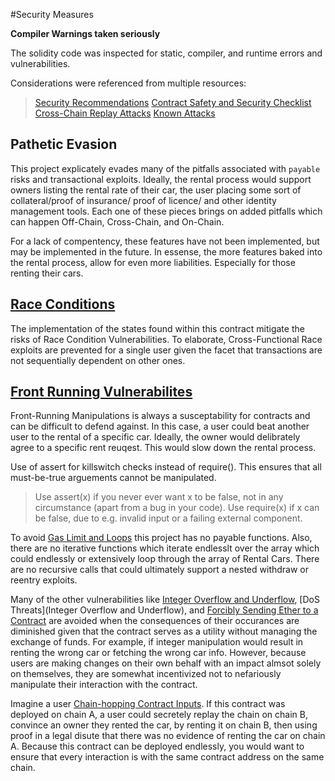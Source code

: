 #Security Measures

**Compiler Warnings taken seriously**

The solidity code was inspected for static, compiler, and runtime errors and vulnerabilities. 

Considerations were referenced from multiple resources:
> [Security Recommendations](https://solidity.readthedocs.io/en/v0.4.24/security-considerations.html) 
> [Contract Safety and Security Checklist](https://www.kingoftheether.com/contract-safety-checklist.html)
> [Cross-Chain Replay Attacks](http://hackingdistributed.com/2016/07/17/cross-chain-replay/)
> [Known Attacks](https://consensys.github.io/smart-contract-best-practices/known_attacks/)

## Pathetic Evasion
This project explicately evades many of the pitfalls associated with `payable` risks and transactional exploits. Ideally, the rental process would support owners listing the rental rate of their car, the user placing some sort of collateral/proof of insurance/ proof of licence/ and other identity management tools. Each one of these pieces brings on added pitfalls which can happen Off-Chain, Cross-Chain, and On-Chain. 

For a lack of compentency, these features have not been implemented, but may be implemented in the future. In essense, the more features baked into the rental process, allow for even more liabilities. Especially for those renting their cars.

## [Race Conditions](https://consensys.github.io/smart-contract-best-practices/known_attacks/#race-conditions42)
The implementation of the states found within this contract mitigate the risks of Race Condition Vulnerabilities.
To elaborate, Cross-Functional Race exploits are prevented for a single user given the facet that transactions are not sequentially dependent on other ones.

## [Front Running Vulnerabilites](https://consensys.github.io/smart-contract-best-practices/known_attacks/#transaction-ordering-dependence-tod-front-running)
Front-Running Manipulations is always a susceptability for contracts and can be difficult to defend against. In this case, a user could beat another user to the rental of a specific car. Ideally, the owner would delibrately agree to a specific rent reuqest. This would slow down the rental process. 

Use of assert for killswitch checks instead of require(). This ensures that all must-be-true arguements cannot be manipulated.
> Use assert(x) if you never ever want x to be false, not in any circumstance (apart from a bug in your code). Use require(x) if x can be false, due to e.g. invalid input or a failing external component. 

To avoid [Gas Limit and Loops](https://solidity.readthedocs.io/en/v0.4.24/security-considerations.html#gas-limit-and-loops) this project has no payable functions. Also, there are no iterative functions which iterate endlesslt over the array which could endlessly or extensively loop through the array of Rental Cars. There are no recursive calls that could ultimately support a nested withdraw or reentry exploits.


Many of the other vulnerabilities like [Integer Overflow and Underflow](https://consensys.github.io/smart-contract-best-practices/known_attacks/#integer-overflow-and-underflow), [DoS Threats](Integer Overflow and Underflow), and [Forcibly Sending Ether to a Contract](https://consensys.github.io/smart-contract-best-practices/known_attacks/#forcibly-sending-ether-to-a-contract) are avoided when the consequences of their occurances are diminished given that the contract serves as a utility without managing the exchange of funds. For example, if integer manipulation would result in renting the wrong car or fetching the wrong car info. However, because users are making changes on their own behalf with an impact almsot solely on themselves, they are somewhat incentivized not to nefariously manipulate their interaction with the contract. 

Imagine a user [Chain-hopping Contract Inputs](http://hackingdistributed.com/2016/07/17/cross-chain-replay/). If this contract was deployed on chain A, a user could secretely replay the chain on chain B, convince an owner they rented the car, by renting it on chain B, then using proof in a legal disute that there was no evidence of renting the car on chain A. Because this contract can be deployed endlessly, you would want to ensure that every interaction is with the same contract address on the same chain. 
